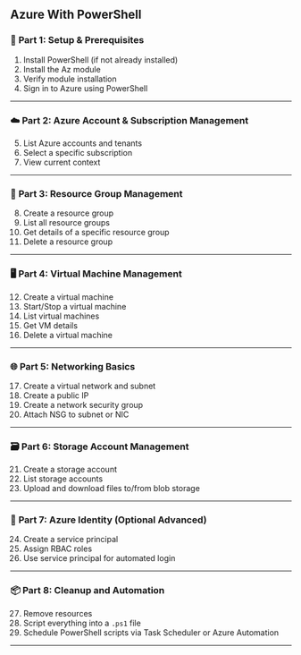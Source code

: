 ## Azure With PowerShell 

### 🔧 **Part 1: Setup & Prerequisites**

1. Install PowerShell (if not already installed)
2. Install the Az module
3. Verify module installation
4. Sign in to Azure using PowerShell

---

### ☁️ **Part 2: Azure Account & Subscription Management**

5. List Azure accounts and tenants
6. Select a specific subscription
7. View current context

---

### 📁 **Part 3: Resource Group Management**

8. Create a resource group
9. List all resource groups
10. Get details of a specific resource group
11. Delete a resource group

---

### 🖥️ **Part 4: Virtual Machine Management**

12. Create a virtual machine
13. Start/Stop a virtual machine
14. List virtual machines
15. Get VM details
16. Delete a virtual machine

---

### 🌐 **Part 5: Networking Basics**

17. Create a virtual network and subnet
18. Create a public IP
19. Create a network security group
20. Attach NSG to subnet or NIC

---

### 🗃️ **Part 6: Storage Account Management**

21. Create a storage account
22. List storage accounts
23. Upload and download files to/from blob storage

---

### 🔐 **Part 7: Azure Identity (Optional Advanced)**

24. Create a service principal
25. Assign RBAC roles
26. Use service principal for automated login

---

### 📦 **Part 8: Cleanup and Automation**

27. Remove resources
28. Script everything into a `.ps1` file
29. Schedule PowerShell scripts via Task Scheduler or Azure Automation

---


